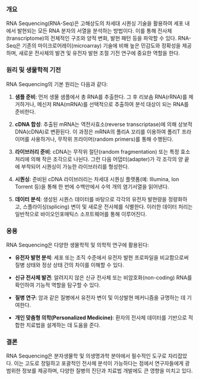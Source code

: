 ### 개요
RNA Sequencing(RNA-Seq)은 고해상도의 차세대 시퀀싱 기술을 활용하여 세포 내에서 발현되는 모든 RNA 분자의 서열을 분석하는 방법이다. 이를 통해 전사체(transcriptome)의 전체적인 구조와 양적 변화, 발현 패턴 등을 파악할 수 있다. RNA-Seq은 기존의 마이크로어레이(microarray) 기술에 비해 높은 민감도와 정확성을 제공하며, 새로운 전사체의 발견 및 유전자 발현 조절 기전 연구에 중요한 역할을 한다.

### 원리 및 생물학적 기전
RNA Sequencing의 기본 원리는 다음과 같다:

1. **샘플 준비**: 먼저 생물 샘플에서 총 RNA를 추출한다. 그 후 리보솜 RNA(rRNA)를 제거하거나, 메신저 RNA(mRNA)를 선택적으로 추출하여 분석 대상이 되는 RNA를 준비한다.

2. **cDNA 합성**: 추출된 mRNA는 역전사효소(reverse transcriptase)에 의해 상보적 DNA(cDNA)로 변환된다. 이 과정은 mRNA의 폴리A 꼬리를 이용하여 폴리T 프라이머를 사용하거나, 무작위 프라이머(random primers)를 통해 수행된다.

3. **라이브러리 준비**: cDNA는 무작위 절단(random fragmentation) 또는 특정 효소 처리에 의해 작은 조각으로 나뉜다. 그런 다음 어댑터(adapter)가 각 조각의 양 끝에 부착되어 시퀀싱이 가능한 라이브러리를 형성한다.

4. **시퀀싱**: 준비된 cDNA 라이브러리는 차세대 시퀀싱 플랫폼(예: Illumina, Ion Torrent 등)을 통해 한 번에 수백만에서 수억 개의 염기서열을 읽어낸다.

5. **데이터 분석**: 생성된 시퀀스 데이터를 바탕으로 각각의 유전자 발현량을 정량화하고, 스플라이싱(splicing) 변이 및 새로운 전사체를 식별한다. 이러한 데이터 처리는 일반적으로 바이오인포매틱스 소프트웨어를 통해 이루어진다.

### 응용
RNA Sequencing은 다양한 생물학적 및 의학적 연구에 활용된다:

- **유전자 발현 분석**: 세포 또는 조직 수준에서 유전자 발현 프로파일을 비교함으로써 질병 상태와 정상 상태 간의 차이를 이해할 수 있다.
  
- **신규 전사체 발견**: 알려지지 않은 신규 전사체 또는 비암호화(non-coding) RNA를 확인하여 기능적 역할을 탐구할 수 있다.
  
- **질병 연구**: 암과 같은 질병에서 유전자 변이 및 이상발현 메커니즘을 규명하는 데 기여한다.
  
- **개인 맞춤형 의학(Personalized Medicine)**: 환자의 전사체 데이터를 기반으로 적합한 치료법을 설계하는 데 도움을 준다.

### 결론
RNA Sequencing은 분자생물학 및 의생명과학 분야에서 필수적인 도구로 자리잡았다. 이는 고도로 정밀하고 포괄적인 전사체 분석이 가능하다는 점에서 연구자들에게 광범위한 정보를 제공하며, 다양한 질병의 진단과 치료법 개발에도 큰 영향을 미치고 있다.